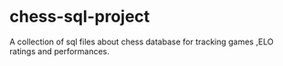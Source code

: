 # chess-sql-project
A collection of sql files about chess database for tracking games ,ELO ratings and performances.
